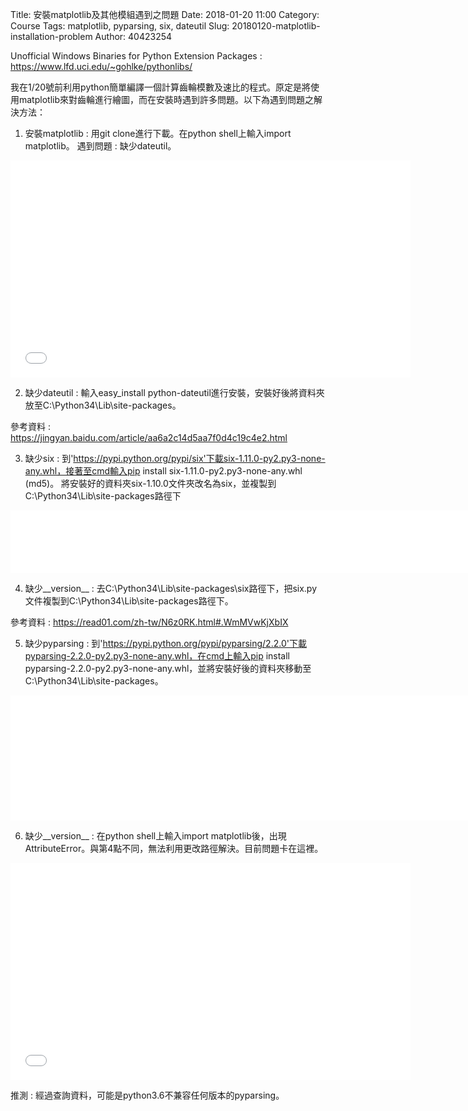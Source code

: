 Title: 安裝matplotlib及其他模組遇到之問題
Date: 2018-01-20 11:00
Category: Course
Tags: matplotlib, pyparsing, six, dateutil
Slug: 20180120-matplotlib-installation-problem
Author: 40423254

Unofficial Windows Binaries for Python Extension Packages : 
https://www.lfd.uci.edu/~gohlke/pythonlibs/

我在1/20號前利用python簡單編譯一個計算齒輪模數及速比的程式。原定是將使用matplotlib來對齒輪進行繪圖，而在安裝時遇到許多問題。以下為遇到問題之解決方法：

1. 安裝matplotlib : 用git clone進行下載。在python shell上輸入import matplotlib。
                             遇到問題 : 缺少dateutil。
                             
<iframe src="./../pictures/problem1-require-dateutil.jpg" width="640" height="347" frameborder="0" webkitallowfullscreen mozallowfullscreen allowfullscreen></iframe>

2. 缺少dateutil : 輸入easy_install python-dateutil進行安裝，安裝好後將資料夾放至C:\Python34\Lib\site-packages。

參考資料 : https://jingyan.baidu.com/article/aa6a2c14d5aa7f0d4c19c4e2.html

3. 缺少six : 到'https://pypi.python.org/pypi/six'下載six-1.11.0-py2.py3-none-any.whl，接著至cmd輸入pip install six-1.11.0-py2.py3-none-any.whl (md5)。
將安裝好的資料夾six-1.10.0文件夾改名為six，並複製到C:\Python34\Lib\site-packages路徑下

<iframe src="./../pictures/problem2-download-six.jpg" width="1200" height="100" frameborder="0" webkitallowfullscreen mozallowfullscreen allowfullscreen></iframe>

4. 缺少__version__ : 去C:\Python34\Lib\site-packages\six路徑下，把six.py文件複製到C:\Python34\Lib\site-packages路徑下。

參考資料 : https://read01.com/zh-tw/N6z0RK.html#.WmMVwKjXbIX

5. 缺少pyparsing : 到'https://pypi.python.org/pypi/pyparsing/2.2.0'下載pyparsing-2.2.0-py2.py3-none-any.whl，在cmd上輸入pip install pyparsing-2.2.0-py2.py3-none-any.whl，並將安裝好後的資料夾移動至C:\Python34\Lib\site-packages。

<iframe src="./../pictures/problem3-download-pyparsing.jpg" width="1200" height="200" frameborder="0" webkitallowfullscreen mozallowfullscreen allowfullscreen></iframe>

6. 缺少__version__ : 在python shell上輸入import matplotlib後，出現AttributeError。與第4點不同，無法利用更改路徑解決。目前問題卡在這裡。

<iframe src="./../pictures/problem4-attributeerror-pyparsing.jpg" width="640" height="347" frameborder="0" webkitallowfullscreen mozallowfullscreen allowfullscreen></iframe>

推測 : 經過查詢資料，可能是python3.6不兼容任何版本的pyparsing。
